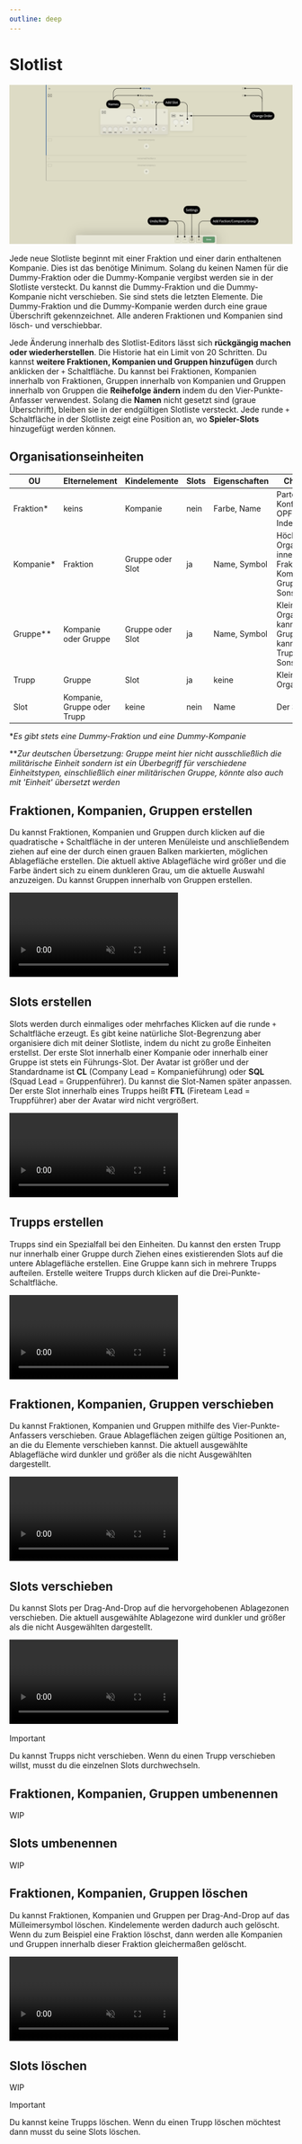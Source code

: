 ```yaml
---
outline: deep
---
```


# Slotlist

![Slotliste Überblick](../images/slotlist/slotlist-overview.webp "Slotliste Überblick")

Jede neue Slotliste beginnt mit einer Fraktion und einer darin enthaltenen Kompanie. Dies ist das benötige Minimum. Solang du keinen Namen für die Dummy-Fraktion oder die Dummy-Kompanie vergibst werden sie in der Slotliste versteckt. Du kannst die Dummy-Fraktion und die Dummy-Kompanie nicht verschieben. Sie sind stets die letzten Elemente. Die Dummy-Fraktion und die Dummy-Kompanie werden durch eine graue Überschrift gekennzeichnet. Alle anderen Fraktionen und Kompanien sind lösch- und verschiebbar.

Jede Änderung innerhalb des Slotlist-Editors lässt sich **rückgängig machen oder wiederherstellen**. Die Historie hat ein Limit von 20 Schritten. Du kannst **weitere Fraktionen, Kompanien und Gruppen hinzufügen** durch anklicken der `+` Schaltfläche. Du kannst bei Fraktionen, Kompanien innerhalb von Fraktionen, Gruppen innerhalb von Kompanien und Gruppen innerhalb von Gruppen die **Reihefolge ändern** indem du den Vier-Punkte-Anfasser verwendest. Solang die **Namen** nicht gesetzt sind (graue Überschrift), bleiben sie in der endgültigen Slotliste versteckt. Jede runde `+` Schaltfläche in der Slotliste zeigt eine Position an, wo **Spieler-Slots** hinzugefügt werden können.

## Organisationseinheiten

| OU        | Elternelement               | Kindelemente     | Slots | Eigenschaften   | Charakteristiken |
| ---       | ------                      | --------         | ----- | ----------      | --------------- |
| Fraktion* | keins                       | Kompanie         | nein  | Farbe, Name     | Parteien, die Teil des Konflikts sind, wie OPFOR, BLUFOR, Independant |
| Kompanie* | Fraktion                    | Gruppe oder Slot | ja    | Name, Symbol    | Höchste Organisationseinheit innerhalb einer Fraktion; kann Kompanie, Zug, Gruppe, Trupp oder Sonstiges sein |
| Gruppe**  | Kompanie oder Gruppe        | Gruppe oder Slot | ja    | Name, Symbol    | Kleinere/Mittlere Organisationseinheit; kann weitere Gruppen beinhalten; kann Zug, Gruppe, Trupp oder Sonstiges sein |
| Trupp     | Gruppe                      | Slot             | ja    | keine           | Kleinste Organisationseinheit |
| Slot      | Kompanie, Gruppe oder Trupp | keine            | nein  | Name            | Der Slot des Spielers |

\**Es gibt stets eine Dummy-Fraktion und eine Dummy-Kompanie*

\*\**Zur deutschen Übersetzung: Gruppe meint hier nicht ausschließlich die militärische Einheit sondern ist ein Überbegriff für verschiedene Einheitstypen, einschließlich einer militärischen Gruppe, könnte also auch mit 'Einheit' übersetzt werden*

## Fraktionen, Kompanien, Gruppen erstellen

Du kannst Fraktionen, Kompanien und Gruppen durch klicken auf die quadratische `+` Schaltfläche in der unteren Menüleiste und anschließendem ziehen auf eine der durch einen grauen Balken markierten, möglichen Ablagefläche erstellen. Die aktuell aktive Ablagefläche wird größer und die Farbe ändert sich zu einem dunkleren Grau, um die aktuelle Auswahl anzuzeigen. Du kannst Gruppen innerhalb von Gruppen erstellen.

<video controls autoplay muted><source src="../videos/slotlist/create-factions-companies-groups.webm" type="video/webm">Dein Browser unterstützt das Video-Tag nicht.</video>

## Slots erstellen

Slots werden durch einmaliges oder mehrfaches Klicken auf die runde `+` Schaltfläche erzeugt. Es gibt keine natürliche Slot-Begrenzung aber organisiere dich mit deiner Slotliste, indem du nicht zu große Einheiten erstellst. Der erste Slot innerhalb einer Kompanie oder innerhalb einer Gruppe ist stets ein Führungs-Slot. Der Avatar ist größer und der Standardname ist **CL** (Company Lead = Kompanieführung) oder **SQL** (Squad Lead = Gruppenführer). Du kannst die Slot-Namen später anpassen. Der erste Slot innerhalb eines Trupps heißt **FTL** (Fireteam Lead = Truppführer) aber der Avatar wird nicht vergrößert.

<video controls autoplay muted><source src="../videos/slotlist/create-slots.webm" type="video/webm">Dein Browser unterstützt das Video-Tag nicht.</video>

## Trupps erstellen

Trupps sind ein Spezialfall bei den Einheiten. Du kannst den ersten Trupp nur innerhalb einer Gruppe durch Ziehen eines existierenden Slots auf die untere Ablagefläche erstellen. Eine Gruppe kann sich in mehrere Trupps aufteilen. Erstelle weitere Trupps durch klicken auf die Drei-Punkte-Schaltfläche.

<video controls autoplay muted><source src="../videos/slotlist/create-fireteams.webm" type="video/webm">Dein Browser unterstützt das Video-Tag nicht.</video>

## Fraktionen, Kompanien, Gruppen verschieben

Du kannst Fraktionen, Kompanien und Gruppen mithilfe des Vier-Punkte-Anfassers verschieben. Graue Ablageflächen zeigen gültige Positionen an, an die du Elemente verschieben kannst. Die aktuell ausgewählte Ablagefläche wird dunkler und größer als die nicht Ausgewählten dargestellt.

<video controls autoplay muted><source src="../videos/slotlist/move-factions-companies-groups.webm" type="video/webm">Dein Browser unterstützt das Video-Tag nicht.</video>

## Slots verschieben

Du kannst Slots per Drag-And-Drop auf die hervorgehobenen Ablagezonen verschieben. Die aktuell ausgewählte Ablagezone wird dunkler und größer als die nicht Ausgewählten dargestellt.

<video controls autoplay muted><source src="../videos/slotlist/move-slots.webm" type="video/webm">Dein Browser unterstützt das Video-Tag nicht.</video>

> [!IMPORTANT]
> Du kannst Trupps nicht verschieben. Wenn du einen Trupp verschieben willst, musst du die einzelnen Slots durchwechseln.

## Fraktionen, Kompanien, Gruppen umbenennen

WIP

## Slots umbenennen

WIP

## Fraktionen, Kompanien, Gruppen löschen

Du kannst Fraktionen, Kompanien und Gruppen per Drag-And-Drop auf das Mülleimersymbol löschen. Kindelemente werden dadurch auch gelöscht. Wenn du zum Beispiel eine Fraktion löschst, dann werden alle Kompanien und Gruppen innerhalb dieser Fraktion gleichermaßen gelöscht.

<video controls autoplay muted><source src="../videos/slotlist/delete-factions-companies-groups.webm" type="video/webm">Dein Browser unterstützt das Video-Tag nicht.</video>

## Slots löschen

WIP

> [!IMPORTANT]
> Du kannst keine Trupps löschen. Wenn du einen Trupp löschen möchtest dann musst du seine Slots löschen.
